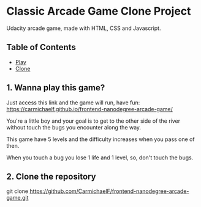 # Classic Arcade Game Clone Project

Udacity arcade game, made with HTML, CSS and Javascript.

## Table of Contents

- [Play](#1)
- [Clone](#2)

## 1. Wanna play this game?

Just access this link and the game will run, have fun: https://carmichaelf.github.io/frontend-nanodegree-arcade-game/

You're a little boy and your goal is to get to the other side of the river without touch the bugs you encounter along the way.

This game have 5 levels and the difficulty increases when you pass one of then.

When you touch a bug you lose 1 life and 1 level, so, don't touch the bugs.

## 2. Clone the repository

git clone https://github.com/CarmichaelF/frontend-nanodegree-arcade-game.git
